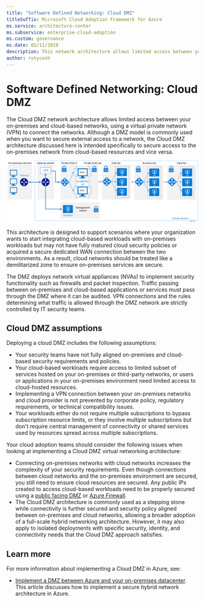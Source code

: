 ```yaml
---
title: "Software Defined Networking: Cloud DMZ"
titleSuffix: Microsoft Cloud Adoption Framework for Azure
ms.service: architecture-center
ms.subservice: enterprise-cloud-adoption
ms.custom: governance
ms.date: 02/11/2019
description: This network architecture allows limited access between your on-premises and cloud-based networks.
author: rotycenh
---
```


# Software Defined Networking: Cloud DMZ

The Cloud DMZ network architecture allows limited access between your on-premises and cloud-based networks, using a virtual private network (VPN) to connect the networks. Although a DMZ model is commonly used when you want to secure external access to a network, the Cloud DMZ architecture discussed here is intended specifically to secure access to the on-premises network from cloud-based resources and vice versa.

![Secure hybrid network architecture](../../../reference-architectures/dmz/images/dmz-private.png)

This architecture is designed to support scenarios where your organization wants to start integrating cloud-based workloads with on-premises workloads but may not have fully matured cloud security policies or acquired a secure dedicated WAN connection between the two environments. As a result, cloud networks should be treated like a demilitarized zone to ensure on-premises services are secure.

The DMZ deploys network virtual appliances (NVAs) to implement security functionality such as firewalls and packet inspection. Traffic passing between on-premises and cloud-based applications or services must pass through the DMZ where it can be audited. VPN connections and the rules determining what traffic is allowed through the DMZ network are strictly controlled by IT security teams.

## Cloud DMZ assumptions

Deploying a cloud DMZ includes the following assumptions:

- Your security teams have not fully aligned on-premises and cloud-based security requirements and policies.
- Your cloud-based workloads require access to limited subset of services hosted on your on-premises or third-party networks, or users or applications in your on-premises environment need limited access to cloud-hosted resources.
- Implementing a VPN connection between your on-premises networks and cloud provider is not prevented by corporate policy, regulatory requirements, or technical compatibility issues.
- Your workloads either do not require multiple subscriptions to bypass subscription resource limits, or they involve multiple subscriptions but don't require central management of connectivity or shared services used by resources spread across multiple subscriptions.

Your cloud adoption teams should consider the following issues when looking at implementing a Cloud DMZ virtual networking architecture:

- Connecting on-premises networks with cloud networks increases the complexity of your security requirements. Even though connections between cloud networks and the on-premises environment are secured, you still need to ensure cloud resources are secured. Any public IPs created to access cloud-based workloads need to be properly secured using a [public facing DMZ](/azure/architecture/reference-architectures/dmz/secure-vnet-dmz) or [Azure Firewall](/azure/firewall).
- The Cloud DMZ architecture is commonly used as a stepping stone while connectivity is further secured and security policy aligned between on-premises and cloud networks, allowing a broader adoption of a full-scale hybrid networking architecture. However, it may also apply to isolated deployments with specific security, identity, and connectivity needs that the Cloud DMZ approach satisfies.

## Learn more

For more information about implementing a Cloud DMZ in Azure, see:

- [Implement a DMZ between Azure and your on-premises datacenter](../../../reference-architectures/dmz/secure-vnet-hybrid.md). This article discusses how to implement a secure hybrid network architecture in Azure.
